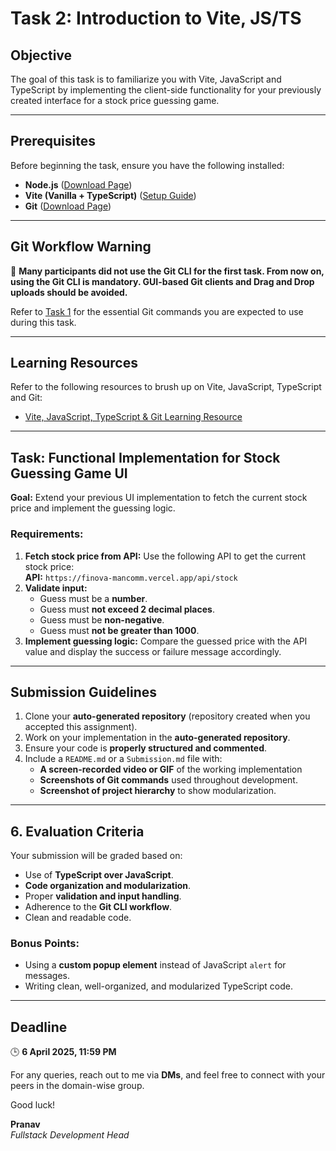 
# Task 2: Introduction to Vite, JS/TS

## **Objective**  
The goal of this task is to familiarize you with Vite, JavaScript and TypeScript by implementing the client-side functionality for your previously created interface for a stock price guessing game.

---

## Prerequisites
Before beginning the task, ensure you have the following installed:  
- **Node.js** ([Download Page](https://nodejs.org/en))  
- **Vite (Vanilla + TypeScript)** ([Setup Guide](https://vite.dev/guide/))  
- **Git** ([Download Page](https://git-scm.com/downloads))  

---

## Git Workflow Warning
🚨 **Many participants did not use the Git CLI for the first task. From now on, using the Git CLI is mandatory. GUI-based Git clients and Drag and Drop uploads should be avoided.**  

Refer to [Task 1](https://github.com/Finova-MIT/fullstack-task-1-template/blob/main/README.md#git-basics) for the essential Git commands you are expected to use during this task.

---

## Learning Resources

Refer to the following resources to brush up on Vite, JavaScript, TypeScript and Git:
- [Vite, JavaScript, TypeScript & Git Learning Resource](https://docs.google.com/document/d/1_aV2zSxGqxYbqkQcOpeKf5ikivCw9n7RjQi7dJ18Q8Y/edit?usp=sharing)

---

## Task: Functional Implementation for Stock Guessing Game UI
**Goal:** Extend your previous UI implementation to fetch the current stock price and implement the guessing logic.

### **Requirements:**  
1. **Fetch stock price from API:** Use the following API to get the current stock price:  
   **API:** `https://finova-mancomm.vercel.app/api/stock`  
2. **Validate input:**  
   - Guess must be a **number**.  
   - Guess must **not exceed 2 decimal places**.  
   - Guess must be **non-negative**.  
   - Guess must **not be greater than 1000**.  
3. **Implement guessing logic:** Compare the guessed price with the API value and display the success or failure message accordingly.  

---

## Submission Guidelines
1.  Clone your  **auto-generated repository**  (repository created when you accepted this assignment).
2.  Work on your implementation in the  **auto-generated repository**.
3.  Ensure your code is  **properly structured and commented**.
4. Include a `README.md` or a `Submission.md` file with:
   - **A screen-recorded video or GIF** of the working implementation
   - **Screenshots of Git commands** used throughout development.  
   - **Screenshot of project hierarchy** to show modularization.  

---

## **6. Evaluation Criteria**  
Your submission will be graded based on:  
- Use of **TypeScript over JavaScript**.  
- **Code organization and modularization**.  
- Proper **validation and input handling**.  
- Adherence to the **Git CLI workflow**.  
- Clean and readable code.  

### **Bonus Points:**  
- Using a **custom popup element** instead of JavaScript `alert` for messages.  
- Writing clean, well-organized, and modularized TypeScript code.  

---

## Deadline

🕒  **6 April 2025, 11:59 PM**

For any queries, reach out to me via  **DMs**, and feel free to connect with your peers in the domain-wise group.

Good luck!

**Pranav**  
_Fullstack Development Head_
